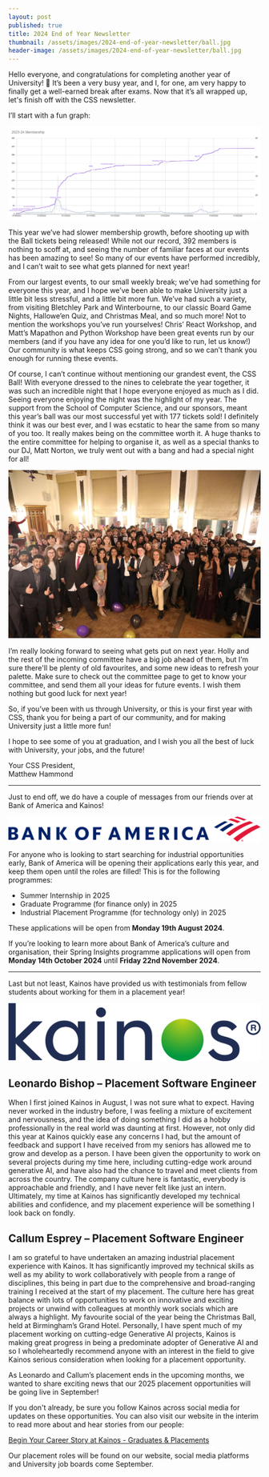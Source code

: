 ```yaml
---
layout: post
published: true
title: 2024 End of Year Newsletter
thumbnail: /assets/images/2024-end-of-year-newsletter/ball.jpg
header-image: /assets/images/2024-end-of-year-newsletter/ball.jpg
---
```


Hello everyone, and congratulations for completing another year of University! 🎉
It’s been a very busy year, and I, for one, am very happy to finally get a well-earned break after exams. Now that it’s all wrapped up, let's finish off with the CSS newsletter.

I’ll start with a fun graph:

![A graph showing the membership growth for 2023/24.](/assets/images/2024-end-of-year-newsletter/graph.png)

This year we’ve had slower membership growth, before shooting up with the Ball tickets being released! While not our record, 392 members is nothing to scoff at, and seeing the number of familiar faces at our events has been amazing to see! So many of our events have performed incredibly, and I can’t wait to see what gets planned for next year!

From our largest events, to our small weekly break; we’ve had something for everyone this year, and I hope we’ve been able to make University just a little bit less stressful, and a little bit more fun. We’ve had such a variety, from visiting Bletchley Park and Winterbourne, to our classic Board Game Nights, Hallowe’en Quiz, and Christmas Meal, and so much more!
Not to mention the workshops you’ve run yourselves! Chris’ React Workshop, and Matt’s Mapathon and Python Workshop have been great events run by our members (and if you have any idea for one you’d like to run, let us know!) Our community is what keeps CSS going strong, and so we can’t thank you enough for running these events.

Of course, I can’t continue without mentioning our grandest event, the CSS Ball! With everyone dressed to the nines to celebrate the year together, it was such an incredible night that I hope everyone enjoyed as much as I did. Seeing everyone enjoying the night was the highlight of my year. The support from the School of Computer Science, and our sponsors, meant this year’s ball was our most successful yet with 177 tickets sold! I definitely think it was our best ever, and I was ecstatic to hear the same from so many of you too. It really makes being on the committee worth it. A huge thanks to the entire committee for helping to organise it, as well as a special thanks to our DJ, Matt Norton, we truly went out with a bang and had a special night for all!

![A picture of everyone at the CSS Ball, in the Birmingham Council House.](/assets/images/2024-end-of-year-newsletter/ball.jpg)

I’m really looking forward to seeing what gets put on next year. Holly and the rest of the incoming committee have a big job ahead of them, but I’m sure there'll be plenty of old favourites, and some new ideas to refresh your palette. Make sure to check out the committee page to get to know your committee, and send them all your ideas for future events. I wish them nothing but good luck for next year!

So, if you’ve been with us through University, or this is your first year with CSS, thank you for being a part of our community, and for making University just a little more fun!

I hope to see some of you at graduation, and I wish you all the best of luck with University, your jobs, and the future!

Your CSS President,  
Matthew Hammond

---

Just to end off, we do have a couple of messages from our friends over at Bank of America and Kainos!

![Bank of America logo.](/assets/images/2024-end-of-year-newsletter/bofa.png)

For anyone who is looking to start searching for industrial opportunities early, Bank of America will be opening their applications early this year, and keep them open until the roles are filled! This is for the following programmes:
- Summer Internship in 2025
- Graduate Programme (for finance only) in 2025
- Industrial Placement Programme (for technology only) in 2025

These applications will be open from **Monday 19th August 2024**.

If you’re looking to learn more about Bank of America’s culture and organisation, their Spring Insights programme applications will open from **Monday 14th October 2024** until **Friday 22nd November 2024**.

---

Last but not least, Kainos have provided us with testimonials from fellow students about working for them in a placement year!

![Kainos logo.](/assets/images/2024-end-of-year-newsletter/kainos.png)

## Leonardo Bishop – Placement Software Engineer
When I first joined Kainos in August, I was not sure what to expect. Having never worked in the industry before, I was feeling a mixture of excitement and nervousness, and the idea of doing something I did as a hobby professionally in the real world was daunting at first. However, not only did this year at Kainos quickly ease any concerns I had, but the amount of feedback and support I have received from my seniors has allowed me to grow and develop as a person. I have been given the opportunity to work on several projects during my time here, including cutting-edge work around generative AI, and have also had the chance to travel and meet clients from across the country. The company culture here is fantastic, everybody is approachable and friendly, and I have never felt like just an intern. Ultimately, my time at Kainos has significantly developed my technical abilities and confidence, and my placement experience will be something I look back on fondly.

## Callum Esprey – Placement Software Engineer
I am so grateful to have undertaken an amazing industrial placement experience with Kainos. It has significantly improved my technical skills as well as my ability to work collaboratively with people from a range of disciplines, this being in part due to the comprehensive and broad-ranging training I received at the start of my placement.  The culture here has great balance with lots of opportunities to work on innovative and exciting projects or unwind with colleagues at monthly work socials which are always a highlight. My favourite social of the year being the Christmas Ball, held at Birmingham’s Grand Hotel. Personally, I have spent much of my placement working on cutting-edge Generative AI projects, Kainos is making great progress in being a predominate adopter of Generative AI and so I wholeheartedly recommend anyone with an interest in the field to give Kainos serious consideration when looking for a placement opportunity.

As Leonardo and Callum’s placement ends in the upcoming months, we wanted to share exciting news that our 2025 placement opportunities will be going live in September!

If you don't already, be sure you follow Kainos across social media for updates on these opportunities. You can also visit our website in the interim to read more about and hear stories from our people:

[Begin Your Career Story at Kainos - Graduates & Placements](https://careers.kainos.com/gb/en/graduates-and-placements)

Our placement roles will be found on our website, social media platforms and University job boards come September.



